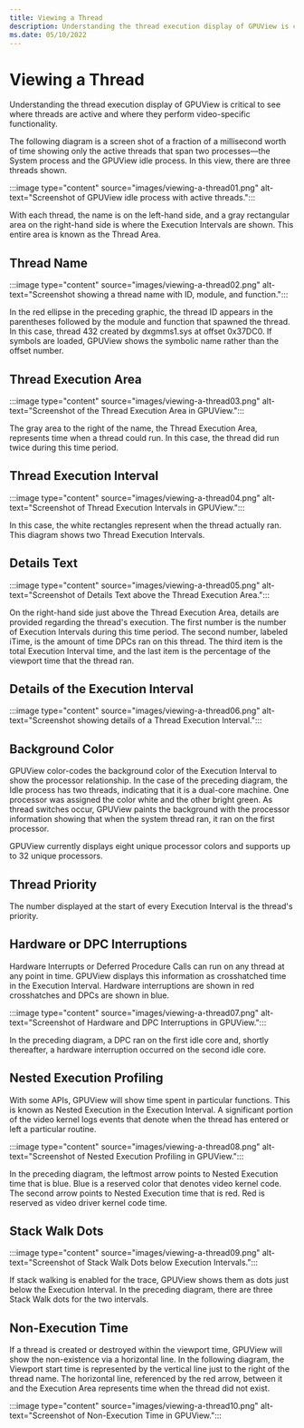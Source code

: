 ```yaml
---
title: Viewing a Thread
description: Understanding the thread execution display of GPUView is critical to see where threads are active and where they perform video-specific functionality. 
ms.date: 05/10/2022
---
```


# Viewing a Thread

Understanding the thread execution display of GPUView is critical to see where threads are active and where they perform video-specific functionality.

The following diagram is a screen shot of a fraction of a millisecond worth of time showing only the active threads that span two processes—the System process and the GPUView idle process. In this view, there are three threads shown.

:::image type="content" source="images/viewing-a-thread01.png" alt-text="Screenshot of GPUView idle process with active threads.":::

With each thread, the name is on the left-hand side, and a gray rectangular area on the right-hand side is where the Execution Intervals are shown. This entire area is known as the Thread Area.

## Thread Name

:::image type="content" source="images/viewing-a-thread02.png" alt-text="Screenshot showing a thread name with ID, module, and function.":::

In the red ellipse in the preceding graphic, the thread ID appears in the parentheses followed by the module and function that spawned the thread. In this case, thread 432 created by dxgmms1.sys at offset 0x37DC0. If symbols are loaded, GPUView shows the symbolic name rather than the offset number.

## Thread Execution Area

:::image type="content" source="images/viewing-a-thread03.png" alt-text="Screenshot of the Thread Execution Area in GPUView.":::

The gray area to the right of the name, the Thread Execution Area, represents time when a thread could run. In this case, the thread did run twice during this time period.

## Thread Execution Interval

:::image type="content" source="images/viewing-a-thread04.png" alt-text="Screenshot of Thread Execution Intervals in GPUView.":::

In this case, the white rectangles represent when the thread actually ran. This diagram shows two Thread Execution Intervals.

## Details Text

:::image type="content" source="images/viewing-a-thread05.png" alt-text="Screenshot of Details Text above the Thread Execution Area.":::

On the right-hand side just above the Thread Execution Area, details are provided regarding the thread's execution. The first number is the number of Execution Intervals during this time period. The second number, labeled iTime, is the amount of time DPCs ran on this thread. The third item is the total Execution Interval time, and the last item is the percentage of the viewport time that the thread ran.

## Details of the Execution Interval

:::image type="content" source="images/viewing-a-thread06.png" alt-text="Screenshot showing details of a Thread Execution Interval.":::

## Background Color

GPUView color-codes the background color of the Execution Interval to show the processor relationship. In the case of the preceding diagram, the Idle process has two threads, indicating that it is a dual-core machine. One processor was assigned the color white and the other bright green. As thread switches occur, GPUView paints the background with the processor information showing that when the system thread ran, it ran on the first processor.

GPUView currently displays eight unique processor colors and supports up to 32 unique processors.

## Thread Priority

The number displayed at the start of every Execution Interval is the thread's priority.

## Hardware or DPC Interruptions

Hardware Interrupts or Deferred Procedure Calls can run on any thread at any point in time. GPUView displays this information as crosshatched time in the Execution Interval. Hardware interruptions are shown in red crosshatches and DPCs are shown in blue.

:::image type="content" source="images/viewing-a-thread07.png" alt-text="Screenshot of Hardware and DPC Interruptions in GPUView.":::

In the preceding diagram, a DPC ran on the first idle core and, shortly thereafter, a hardware interruption occurred on the second idle core.

## Nested Execution Profiling

With some APIs, GPUView will show time spent in particular functions. This is known as Nested Execution in the Execution Interval. A significant portion of the video kernel logs events that denote when the thread has entered or left a particular routine.

:::image type="content" source="images/viewing-a-thread08.png" alt-text="Screenshot of Nested Execution Profiling in GPUView.":::

In the preceding diagram, the leftmost arrow points to Nested Execution time that is blue. Blue is a reserved color that denotes video kernel code. The second arrow points to Nested Execution time that is red. Red is reserved as video driver kernel code time.

## Stack Walk Dots

:::image type="content" source="images/viewing-a-thread09.png" alt-text="Screenshot of Stack Walk Dots below Execution Intervals.":::

If stack walking is enabled for the trace, GPUView shows them as dots just below the Execution Interval. In the preceding diagram, there are three Stack Walk dots for the two intervals.

## Non-Execution Time

If a thread is created or destroyed within the viewport time, GPUView will show the non-existence via a horizontal line. In the following diagram, the Viewport start time is represented by the vertical line just to the right of the thread name. The horizontal line, referenced by the red arrow, between it and the Execution Area represents time when the thread did not exist.

:::image type="content" source="images/viewing-a-thread10.png" alt-text="Screenshot of Non-Execution Time in GPUView.":::
